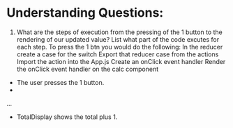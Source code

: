 # Understanding Questions:
1. What are the steps of execution from the pressing of the 1 button to the rendering of our updated value? List what part of the code excutes for each step.
To press the 1 btn you would do the following: 
In the reducer create a case for the switch 
Export that reducer case from the actions
Import the action into the App.js
Create an onClick event handler
Render the onClick event handler on the calc component 
* The user presses the 1 button.
* 
...

* TotalDisplay shows the total plus 1.
